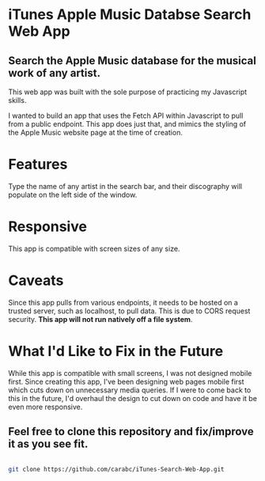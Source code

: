 # iTunes Apple Music Databse Search Web App

## Search the Apple Music database for the musical work of any artist.

This web app was built with the sole purpose of practicing my Javascript skills.

I wanted to build an app that uses the Fetch API within Javascript to pull from a public endpoint. This app does just that, and mimics the styling of the Apple Music website page at the time of creation.

# Features

Type the name of any artist in the search bar, and their discography will populate on the left side of the window.

# Responsive

This app is compatible with screen sizes of any size.

# Caveats

Since this app pulls from various endpoints, it needs to be hosted on a trusted server, such as localhost, to pull data. This is due to CORS request security. **This app will not run natively off a file system**.

# What I'd Like to Fix in the Future

While this app is compatible with small screens, I was not designed mobile first. Since creating this app, I've been designing web pages mobile first which cuts down on unnecessary media queries. If I were to come back to this in the future, I'd overhaul the design to cut down on code and have it be even more responsive.

## Feel free to clone this repository and fix/improve it as you see fit.

```bash

git clone https://github.com/carabc/iTunes-Search-Web-App.git

```
